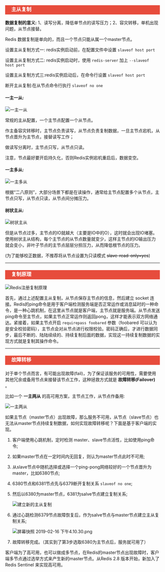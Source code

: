 <h3 style="padding-bottom:6px; padding-left:20px; color:#ffffff; background-color:#E74C3C;">主从复制</h3>

**数据复制的意义:** 1、读写分离，降低单节点的读写压力；2、容灾转移，单机出现问题，从节点接替。

Redis 数据复制是单向的，而且一个节点只能从属一个master节点。



设置主从复制方式一: redis实例启动前，在配置文件中设置 `slaveof host port`

设置主从复制方式二: redis实例启动时，使用 `redis-server` 加上 `--slaveof host port`

设置主从复制方式三:redis实例启动后，在命令行设置 `slaveof host port`

断开主从复制:在从节点命令行执行 `slaveof no one`



#### 一主一从: 

![一主一从](https://i.loli.net/2019/02/11/5c612b5f58ffc.png)

常规的主从配置，一个主节点配置一个从节点。

作主备容灾转移时，主节点负责读写，从节点负责复制数据，一旦主节点宕机，从节点晋升为主节点，接替读写工作；

做读写分离时，主节点只写，从节点只读。

注意，节点最好要开启持久化，否则Redis实例宕机重启后，数据变空。



#### 一主多从:

![一主多从](https://i.loli.net/2019/02/11/5c612ba97b585.png)

根据“二八原则”，大部分场景下都是在读操作，通常给主节点配置多个从节点，主节点只写，从节点只读，从节点间分摊压力。



#### 树状主从:

![树状主从](https://i.loli.net/2019/02/11/5c612bbf22aea.png)

但是从节点过多，主节点的IO就越大（主要是IO中的O），这时就会出现IO堵塞。使用树状主从结构，每个主节点的从节点数量就变少，这样主节点的IO输出压力就会变小，非叶子节点的主节点层层分担压力，从而降低根节点的压力。

(为了能够校正数据，不推荐将从节点设置为只读模式 ~~slave-read-only=yes~~)



---

<h3 style="padding-bottom:6px; padding-left:20px; color:#ffffff; background-color:#E74C3C;">复制原理</h3>

![Redis注册复制原理](https://i.loli.net/2019/02/12/5c62226abbf3d.png)

首先，通过上述配置主从复制，从节点保存主节点的信息，然后建立 socket 连接。Redis的ping命令是用于客户端检测服务端是否正常运作或消息延时的一种命令，是一种心跳机制，在这里从节点就是客户端，主节点就是服务端。从节点发送ping命令至主节点，如果主节点正常运作则返回pong，这样才能表示双方网络通达。紧接着，如果主节点开启 `requirepass foobared` 参数（foobared 可以认为是安全校验密码），主节点会对从节点进行权限校验。密码正确后，才进行数据同步，最后不断的、陆陆续续的、持续复制后面的数据，实现这一持续复制数据的实现方式就是复制其操作命令。



---

<h3 style="padding-bottom:6px; padding-left:20px; color:#ffffff; background-color:#E74C3C;">故障转移</h3>

对于单个节点而言，有可能出现故障(fail)，为了保证该服务的可用性，需要使用其他冗余或备用节点来接替该节点工作，这种拯救方式就是 **故障转移(Failover)** 。

比如一个 **一主两从** 的高可用方案，主节点工作，从节点作备用:

![一主两从](https://i.loli.net/2019/02/16/5c67baed29b4a.png)

如果主节点（master节点）出现故障，那么服务不可用，从节点（slave节点）也无法从master节点持续复制数据，如何实现故障转移呢？下面是基于客户端的实现。

1. 客户端使用心跳机制，定时检测 master、slave节点活性，比如使用ping命令;

2. 如果master节点在一定时间内无回复，则认为master节点此时不可用;

3. 从slave节点中随机选择或选择一个ping-pong网络较好的一个节点晋升为master，比如6380节点;

4. 6380节点和6381节点先与6379断开复制关系 `slaveof no one`;

5. 然后以6380为master节点，6381为salve节点建立复制关系;

   ![建立新的主从复制](https://i.loli.net/2019/02/16/5c67c5a831a15.png)

6. 通过心跳检测6379节点故障恢复后，作为salve节点与master节点建立主从复制关系;

   ![屏幕快照 2019-02-16 下午4.10.30.png](https://i.loli.net/2019/02/16/5c67c61676337.png)

7. 故障转移完成。（其实到了第3步选取6380为主节点后，服务就可用了）



客户端为了高可用，也可以做成多节点，在Redis的master节点出现故障时，客户端多节点通过选举方式来产生新的master节点。从Redis 2.8 版本开始，新加入了 Redis Sentinel 来实现高可用。